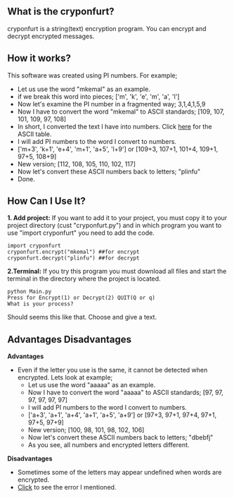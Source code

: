 ﻿## What is the cryponfurt?
cryponfurt is a string(text) encryption program. You can encrypt and decrypt encrypted messages.

## How it works?
This software was created using PI numbers. For example;

 - Let us use the word "mkemal" as an example.
 - if we break this word into pieces; ['m', 'k', 'e', 'm', 'a', 'l']
 - Now let's examine the PI number in a fragmented way; 3,1,4,1,5,9
 - Now I have to convert the word "mkemal" to ASCII standards; [109, 107, 101, 109, 97, 108]
 - In short, I converted the text I have into numbers. Click [here](https://www.asciitable.com/) for the ASCII table.
 - I will add PI numbers to the word I convert to numbers.
 - ['m+3', 'k+1', 'e+4', 'm+1', 'a+5', 'l+9'] or [109+3, 107+1, 101+4, 109+1, 97+5, 108+9]
 - New version; [112, 108, 105, 110, 102, 117]
 - Now let's convert these ASCII numbers back to letters; "plinfu"
 - Done.

## How Can I Use It?

 **1. Add project:** If you want to add it to your project, you must copy it to your project directory (cust "cryponfurt.py") and in which program you want to use "import cryponfurt" you need to add the code.

    import cryponfurt
    cryponfurt.encrypt("mkemal") ##for encrypt
    cryponfurt.decrypt("plinfu") ##for decrypt

 **2.Terminal:** If you try this program you must download all files and start the terminal in the directory where the project is located.
 

    python Main.py
    Press for Encrypt(1) or Decrypt(2) QUIT(Q or q)
    What is your process?

Should seems this like that. Choose and give a text.


## Advantages Disadvantages
**Advantages**
 - Even if the letter you use is the same, it cannot be detected when encrypted. Lets look at example;
	 -  Let us use the word "aaaaa" as an example.
	 -  Now I have to convert the word "aaaaa" to ASCII standards; [97, 97, 97, 97, 97, 97]
	 -  I will add PI numbers to the word I convert to numbers.
	 - ['a+3', 'a+1', 'a+4', 'a+1', 'a+5', 'a+9'] or [97+3, 97+1, 97+4, 97+1, 97+5, 97+9]
	 - New version; [100, 98, 101, 98, 102, 106]
	 - Now let's convert these ASCII numbers back to letters; "dbebfj"
	 - As you see, all numbers and encrypted letters different.

**Disadvantages**

 - Sometimes some of the letters may appear undefined when words are encrypted.
 - [Click](https://drive.google.com/open?id=1gc6TAdK_d7zGNLFbTRn7vx-cuZgh_9I2) to see the error I mentioned.
	
	
